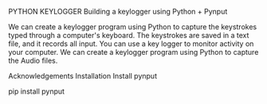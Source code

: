 PYTHON KEYLOGGER
Building a keylogger using Python + Pynput

We can create a keylogger program using Python to capture the keystrokes typed through a computer's keyboard. The keystrokes are saved in a text file, and it records all input. You can use a key logger to monitor activity on your computer. We can create a keylogger program using Python to capture the Audio files.


Acknowledgements
Installation
Install pynput

  pip install pynput

